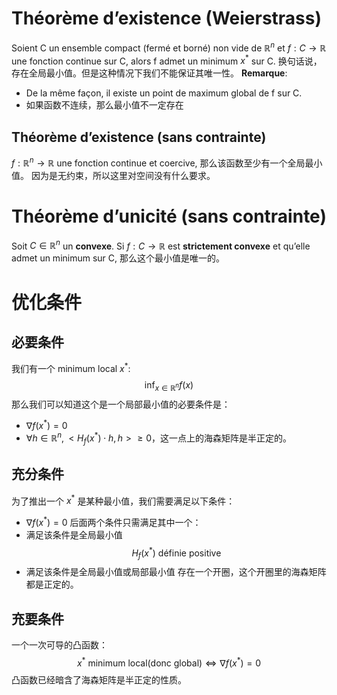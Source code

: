 # Théorème d’existence (Weierstrass)
Soient C un ensemble compact (fermé et borné) non vide de $\mathbb{R}^{n}$ et $f : C \longrightarrow \mathbb{R}$ une fonction continue sur 
C, alors f admet un minimum $x^{*}$ sur C. 换句话说，存在全局最小值。但是这种情况下我们不能保证其唯一性。
**Remarque**:
- De la même façon, il existe un point de maximum global de f sur C.
- 如果函数不连续，那么最小值不一定存在
## Théorème d’existence (sans contrainte)
$f : \mathbb{R}^{n} \longrightarrow \mathbb{R}$ une fonction continue et coercive, 那么该函数至少有一个全局最小值。
因为是无约束，所以这里对空间没有什么要求。
# Théorème d’unicité (sans contrainte)
Soit $C \in \mathbb{R}^{n}$ un **convexe**. Si $f : C \longrightarrow \mathbb{R}$ est **strictement convexe** et qu’elle admet un minimum sur C, 那么这个最小值是唯一的。
# 优化条件
## 必要条件
我们有一个 minimum local $x^{*}$:
$$
\inf_{x \in \mathbb{R}^{n}} f(x)
$$
那么我们可以知道这个是一个局部最小值的必要条件是：
- $\nabla f(x^{*}) = 0$
- $\forall h \in \mathbb{R}^{n}, <H_{f}(x^{*})\cdot h,h> \ge 0$，这一点上的海森矩阵是半正定的。
## 充分条件
为了推出一个 $x^{*}$ 是某种最小值，我们需要满足以下条件：
- $\nabla f(x^{*}) = 0$
后面两个条件只需满足其中一个：
- 满足该条件是全局最小值
$$
H_{f}(x^{*}) \ \text{définie positive}
$$
- 满足该条件是全局最小值或局部最小值
存在一个开圈，这个开圈里的海森矩阵都是正定的。
## 充要条件
一个一次可导的凸函数：
$$
x^{*} \ \text{minimum local(donc global)} \Leftrightarrow \nabla f(x^{*}) = 0
$$
凸函数已经暗含了海森矩阵是半正定的性质。